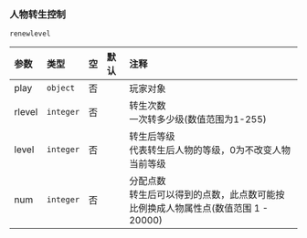 ### 人物转生控制

`renewlevel`

| 参数   | 类型      | 空   | 默认 | 注释                                                                                 |
| :----- | :-------- | :--- | :--- | :----------------------------------------------------------------------------------- |
| play   | `object`  | 否   |      | 玩家对象                                                                             |
| rlevel | `integer` | 否   |      | 转生次数<br />一次转多少级(数值范围为1-255)                                            |
| level  | `integer` | 否   |      | 转生后等级<br />代表转生后人物的等级，0为不改变人物当前等级                            |
| num    | `integer` | 否   |      | 分配点数<br />转生后可以得到的点数，此点数可能按比例换成人物属性点(数值范围 1 - 20000) |

